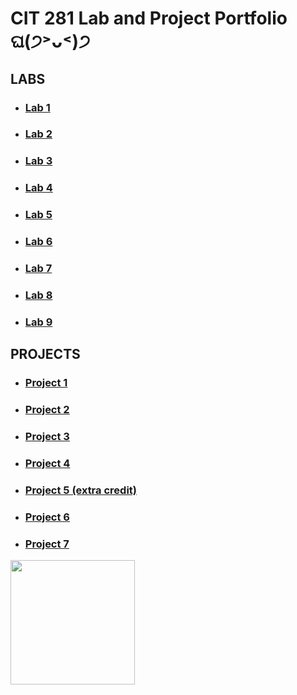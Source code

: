 # CIT 281 Lab and Project Portfolio ଘ(੭˃ᴗ˂)੭

## LABS

  + ### [Lab 1](https://github.com/killua-boop/cit281-lab1/blob/d83a656a1975b5e4a87c8a8fd35f56618ecb55b8/index.md)
  
  + ### [Lab 2](https://github.com/killua-boop/cit281-lab2/blob/eff128420e72d46e0386cc3141a75d70ab62e3e4/index.md)
  
  + ### [Lab 3](https://github.com/killua-boop/cit281-lab3/blob/c748084f9d637c4dc8908f8bdbf90d19d7bc62c1/index.md)
  
  + ### [Lab 4](https://github.com/killua-boop/cit281-lab4/blob/4f543ff0aa18fa793f57f6c5e76ed0f072513aca/index.md)
  
  + ### [Lab 5](https://github.com/killua-boop/cit281-lab5/blob/d4582ad693550a9f35277ace48f12e5af576762b/index.md)
  
  + ### [Lab 6](https://github.com/killua-boop/cit281-lab6/blob/923a2be37e9fb6817cd8d2eb5022aafd8b6c4ebb/index.md)
  
  + ### [Lab 7](https://github.com/killua-boop/cit281-lab7/blob/29efbcf7608095c96221885d53b577a0605014a2/index.md)
  
  + ### [Lab 8](https://github.com/killua-boop/cit281-lab8/blob/6d7bdb57a4ca956273d4a9d63a22832c0fe0d58d/index.md)
  
  + ### [Lab 9](https://github.com/killua-boop/cit281-lab9/blob/7ef4f162d5b9952d47acff741f1ae6d82237fbdb/index.md)
  
## PROJECTS
  
  + ### [Project 1](https://github.com/killua-boop/cit281-p1/blob/43095ab6c1ef4e3a5daa3f97fea1a2be7dbb9dbc/index.md)
  
  + ### [Project 2](https://github.com/killua-boop/cit281-p2/blob/9274b8b39de860b13ccb3d33741bca60d828e4f9/index.md)

  + ### [Project 3](https://github.com/killua-boop/cit281-p3/blob/5b761be275b7613b9d2b48ea21a8a4de97d81ed8/index.md)

  + ### [Project 4](https://github.com/killua-boop/cit281-p4/blob/51c321b9e1877075af22fd417faa4cc224c7bed9/index.md)

  + ### [Project 5 (extra credit)](https://github.com/killua-boop/cit281-p5/blob/c9d3871dc1e4aeb5abe91174e691dcea52a67370/index.md)

  + ### [Project 6](https://github.com/killua-boop/cit281-p6/blob/2a1995023e9f3a17321f2d6644b3f22a6bbddcd1/index.md)
 
  + ### [Project 7](https://github.com/killua-boop/cit281-p7/blob/1473623ab047700ceb711b7e3a1b714f704dbe7d/index.md)

<img src="https://user-images.githubusercontent.com/84113983/120721347-7f920280-c482-11eb-81ea-b3d7ba5a3a63.JPG" width="199" height="199" />
